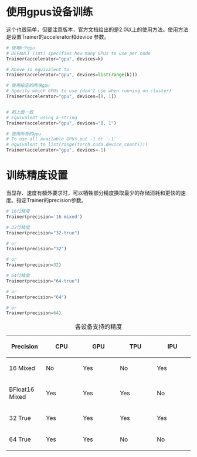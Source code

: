 # 使用gpus设备训练

这个也很简单，但要注意版本，官方文档给出的是2.0以上的使用方法。使用方法是设置Trainer的accelerator和device 参数。

```python
# 使用k个gpu
# DEFAULT (int) specifies how many GPUs to use per node
Trainer(accelerator="gpu", devices=k)

# Above is equivalent to
Trainer(accelerator="gpu", devices=list(range(k)))

# 使用指定的两块gpu
# Specify which GPUs to use (don't use when running on cluster)
Trainer(accelerator="gpu", devices=[0, 1])


# 和上面一致
# Equivalent using a string
Trainer(accelerator="gpu", devices="0, 1")

# 使用所有的gpu
# To use all available GPUs put -1 or '-1'
# equivalent to list(range(torch.cuda.device_count()))
Trainer(accelerator="gpu", devices=-1)
```

# 训练精度设置

当显存、速度有额外要求时，可以牺牲部分精度换取最少的存储消耗和更快的速度。指定Trainer的precision参数。

```python
# 16位精度
Trainer(precision='16-mixed')

# 32位精度
Trainer(precision="32-true")

# or
Trainer(precision="32")

# or
Trainer(precision=32)

# 64位精度
Trainer(precision="64-true")

# or
Trainer(precision="64")

# or
Trainer(precision=64)
```


<table class="colwidths-given docutils align-default" id="id3">
<caption><span class="caption-text">各设备支持的精度</span><a class="headerlink" href="#id3" title="Permalink to this table"></a></caption>
<colgroup>
<col style="width: 20%" />
<col style="width: 20%" />
<col style="width: 20%" />
<col style="width: 20%" />
<col style="width: 20%" />
</colgroup>
<thead>
<tr class="row-odd"><th class="head"><p>Precision</p></th>
<th class="head"><p>CPU</p></th>
<th class="head"><p>GPU</p></th>
<th class="head"><p>TPU</p></th>
<th class="head"><p>IPU</p></th>
</tr>
</thead>
<tbody>
<tr class="row-even"><td><p>16 Mixed</p></td>
<td><p>No</p></td>
<td><p>Yes</p></td>
<td><p>No</p></td>
<td><p>Yes</p></td>
</tr>
<tr class="row-odd"><td><p>BFloat16 Mixed</p></td>
<td><p>Yes</p></td>
<td><p>Yes</p></td>
<td><p>Yes</p></td>
<td><p>No</p></td>
</tr>
<tr class="row-even"><td><p>32 True</p></td>
<td><p>Yes</p></td>
<td><p>Yes</p></td>
<td><p>Yes</p></td>
<td><p>Yes</p></td>
</tr>
<tr class="row-odd"><td><p>64 True</p></td>
<td><p>Yes</p></td>
<td><p>Yes</p></td>
<td><p>No</p></td>
<td><p>No</p></td>
</tr>
</tbody>
</table>